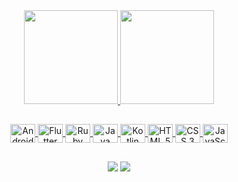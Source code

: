 <div align="center">
  <a href="https://github.com/diogostein">
  <img height="150em" src="https://github-readme-stats.vercel.app/api?username=diogostein&show_icons=true&theme=dracula&include_all_commits=true&count_private=true"/>
  <img height="150em" src="https://github-readme-stats.vercel.app/api/top-langs/?username=diogostein&layout=compact&langs_count=7&theme=dracula"/>
</div>

##
  
<div align="center">
  <img align="center" title="Android" height="30" width="40" src="https://cdn.jsdelivr.net/gh/devicons/devicon/icons/android/android-original.svg">
  <img align="center" title="Flutter" height="30" width="40" src="https://cdn.jsdelivr.net/gh/devicons/devicon/icons/flutter/flutter-plain.svg"> 
  <img align="center" title="Ruby On Rails" height="30" width="40" src="https://cdn.jsdelivr.net/gh/devicons/devicon/icons/ruby/ruby-original.svg" />  
  <img align="center" title="Java" height="30" width="40" src="https://cdn.jsdelivr.net/gh/devicons/devicon/icons/java/java-original.svg" />
  <img align="center" title="Kotlin" height="30" width="40" src="https://cdn.jsdelivr.net/gh/devicons/devicon/icons/kotlin/kotlin-original.svg" />
  <img align="center" title="HTML 5" height="30" width="40" src="https://cdn.jsdelivr.net/gh/devicons/devicon/icons/html5/html5-original.svg" />
  <img align="center" title="CSS 3" height="30" width="40" src="https://cdn.jsdelivr.net/gh/devicons/devicon/icons/css3/css3-original.svg" />
  <img align="center" title="JavaScript" height="30" width="40" src="https://cdn.jsdelivr.net/gh/devicons/devicon/icons/javascript/javascript-original.svg" />  
</div>
  
 ##
 
<div align="center"> 
  <a href = "mailto:diogo.ishihara@gmail.com"><img src="https://img.shields.io/badge/-Gmail-EA4335?style=for-the-badge&logo=gmail&logoColor=white" target="_blank"></a>
  <a href="https://www.linkedin.com/in/diogostein" target="_blank"><img src="https://img.shields.io/badge/-LinkedIn-%230077B5?style=for-the-badge&logo=linkedin&logoColor=white" target="_blank"></a> 
 
</div>
